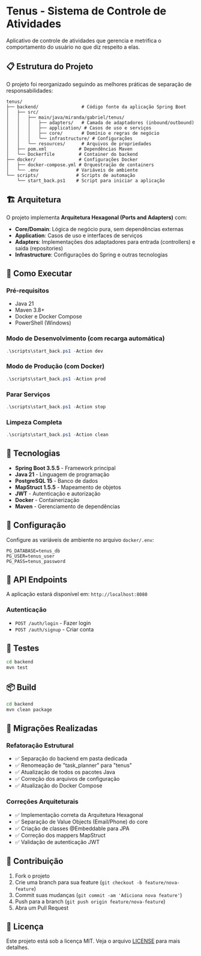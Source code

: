 # Tenus - Sistema de Controle de Atividades

Aplicativo de controle de atividades que gerencia e metrifica o comportamento do usuário no que diz respeito a elas.

## 📋 Estrutura do Projeto

O projeto foi reorganizado seguindo as melhores práticas de separação de responsabilidades:

```
tenus/
├── backend/                # Código fonte da aplicação Spring Boot
│   ├── src/
│   │   ├── main/java/miranda/gabriel/tenus/
│   │   │   ├── adapters/   # Camada de adaptadores (inbound/outbound)
│   │   │   ├── application/ # Casos de uso e serviços
│   │   │   ├── core/       # Domínio e regras de negócio
│   │   │   └── infrastructure/ # Configurações
│   │   └── resources/      # Arquivos de propriedades
│   ├── pom.xml            # Dependências Maven
│   └── Dockerfile         # Container do backend
├── docker/                # Configurações Docker
│   ├── docker-compose.yml # Orquestração de containers
│   └── .env              # Variáveis de ambiente
└── scripts/              # Scripts de automação
    └── start_back.ps1    # Script para iniciar a aplicação
```

## 🏗️ Arquitetura

O projeto implementa **Arquitetura Hexagonal (Ports and Adapters)** com:

- **Core/Domain**: Lógica de negócio pura, sem dependências externas
- **Application**: Casos de uso e interfaces de serviços
- **Adapters**: Implementações dos adaptadores para entrada (controllers) e saída (repositories)
- **Infrastructure**: Configurações do Spring e outras tecnologias

## 🚀 Como Executar

### Pré-requisitos
- Java 21
- Maven 3.8+
- Docker e Docker Compose
- PowerShell (Windows)

### Modo de Desenvolvimento (com recarga automática)
```powershell
.\scripts\start_back.ps1 -Action dev
```

### Modo de Produção (com Docker)
```powershell
.\scripts\start_back.ps1 -Action prod
```

### Parar Serviços
```powershell
.\scripts\start_back.ps1 -Action stop
```

### Limpeza Completa
```powershell
.\scripts\start_back.ps1 -Action clean
```

## 🔧 Tecnologias

- **Spring Boot 3.5.5** - Framework principal
- **Java 21** - Linguagem de programação
- **PostgreSQL 15** - Banco de dados
- **MapStruct 1.5.5** - Mapeamento de objetos
- **JWT** - Autenticação e autorização
- **Docker** - Containerização
- **Maven** - Gerenciamento de dependências

## 🔐 Configuração

Configure as variáveis de ambiente no arquivo `docker/.env`:

```env
PG_DATABASE=tenus_db
PG_USER=tenus_user
PG_PASS=tenus_password
```

## 📝 API Endpoints

A aplicação estará disponível em: `http://localhost:8080`

### Autenticação
- `POST /auth/login` - Fazer login
- `POST /auth/signup` - Criar conta

## 🧪 Testes

```bash
cd backend
mvn test
```

## 📦 Build

```bash
cd backend
mvn clean package
```

## 🔄 Migrações Realizadas

### Refatoração Estrutural
- ✅ Separação do backend em pasta dedicada
- ✅ Renomeação de "task_planner" para "tenus"
- ✅ Atualização de todos os pacotes Java
- ✅ Correção dos arquivos de configuração
- ✅ Atualização do Docker Compose

### Correções Arquiteturais
- ✅ Implementação correta da Arquitetura Hexagonal
- ✅ Separação de Value Objects (Email/Phone) do core
- ✅ Criação de classes @Embeddable para JPA
- ✅ Correção dos mappers MapStruct
- ✅ Validação de autenticação JWT

## 🤝 Contribuição

1. Fork o projeto
2. Crie uma branch para sua feature (`git checkout -b feature/nova-feature`)
3. Commit suas mudanças (`git commit -am 'Adiciona nova feature'`)
4. Push para a branch (`git push origin feature/nova-feature`)
5. Abra um Pull Request

## 📄 Licença

Este projeto está sob a licença MIT. Veja o arquivo [LICENSE](LICENSE) para mais detalhes.
